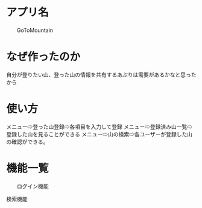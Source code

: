 # アプリ名
　　GoToMountain

# なぜ作ったのか
 自分が登りたい山、登った山の情報を共有するあぷりは需要があるかなと思ったから

# 使い方
 メニュー⇨登った山登録⇨各項目を入力して登録
 メニュー⇨登録済み山一覧⇨登録した山を見ることができる
 メニュー⇨山の検索⇨各ユーザーが登録した山の確認ができる。
　　

# 機能一覧
　　ログイン機能
  
 検索機能
